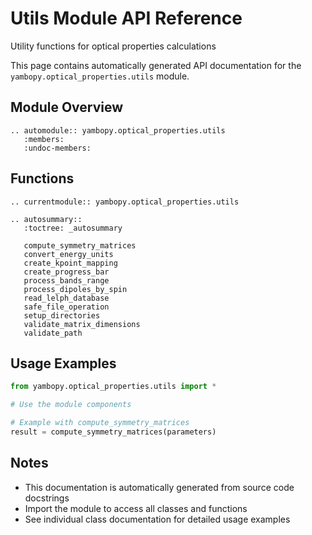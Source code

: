 # Utils Module API Reference

Utility functions for optical properties calculations

This page contains automatically generated API documentation for the `yambopy.optical_properties.utils` module.

## Module Overview

```{eval-rst}
.. automodule:: yambopy.optical_properties.utils
   :members:
   :undoc-members:
```

## Functions

```{eval-rst}
.. currentmodule:: yambopy.optical_properties.utils

.. autosummary::
   :toctree: _autosummary
   
   compute_symmetry_matrices
   convert_energy_units
   create_kpoint_mapping
   create_progress_bar
   process_bands_range
   process_dipoles_by_spin
   read_lelph_database
   safe_file_operation
   setup_directories
   validate_matrix_dimensions
   validate_path
```

## Usage Examples

```python
from yambopy.optical_properties.utils import *

# Use the module components

# Example with compute_symmetry_matrices
result = compute_symmetry_matrices(parameters)

```

## Notes

- This documentation is automatically generated from source code docstrings
- Import the module to access all classes and functions
- See individual class documentation for detailed usage examples
